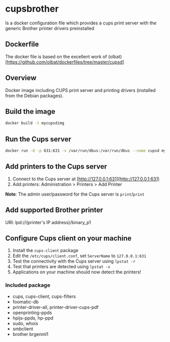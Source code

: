 # cupsbrother

Is a docker configuration file which provides a cups print server with the generic Brother printer drivers preinstalled

## Dockerfile

The docker file is based on the excellent work of (olbat)[https://github.com/olbat/dockerfiles/tree/master/cupsd] 

## Overview
Docker image including CUPS print server and printing drivers (installed from the Debian packages).

## Build the image

```bash
docker build -t mycupsdimg
```

## Run the Cups server
```bash
docker run -d -p 631:631 -v /var/run/dbus:/var/run/dbus --name cupsd mycupsdimg
```

## Add printers to the Cups server
1. Connect to the Cups server at [http://127.0.0.1:631](http://127.0.0.1:631)
2. Add printers: Administration > Printers > Add Printer

__Note__: The admin user/password for the Cups server is `print`/`print`

## Add supported Brother printer

URI: lpd://(printer's IP address)/binary_p1

## Configure Cups client on your machine
1. Install the `cups-client` package
2. Edit the `/etc/cups/client.conf`, set `ServerName` to `127.0.0.1:631`
3. Test the connectivity with the Cups server using `lpstat -r`
4. Test that printers are detected using `lpstat -v`
5. Applications on your machine should now detect the printers!

### Included package
* cups, cups-client, cups-filters
* foomatic-db
* printer-driver-all, printer-driver-cups-pdf
* openprinting-ppds
* hpijs-ppds, hp-ppd
* sudo, whois
* smbclient
* brother brgenml1
